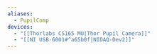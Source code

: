 ```yaml
---
aliases:
  - PupilComp
devices:
  - "[[Thorlabs CS165 MU|Thor Pupil Camera]]"
  - "[[NI USB-6001#^a65b0f|NIDAQ-Dev2]]"
---
```

